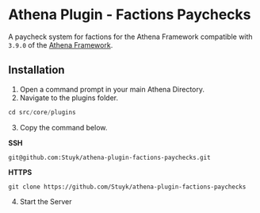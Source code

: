 # Athena Plugin - Factions Paychecks

A paycheck system for factions for the Athena Framework compatible with `3.9.0` of the [Athena Framework](https://athenaframework.com/).

## Installation

1. Open a command prompt in your main Athena Directory.
2. Navigate to the plugins folder.

```ts
cd src/core/plugins
```

3. Copy the command below.

**SSH**

```
git@github.com:Stuyk/athena-plugin-factions-paychecks.git
```

**HTTPS**
```
git clone https://github.com/Stuyk/athena-plugin-factions-paychecks
```

4. Start the Server